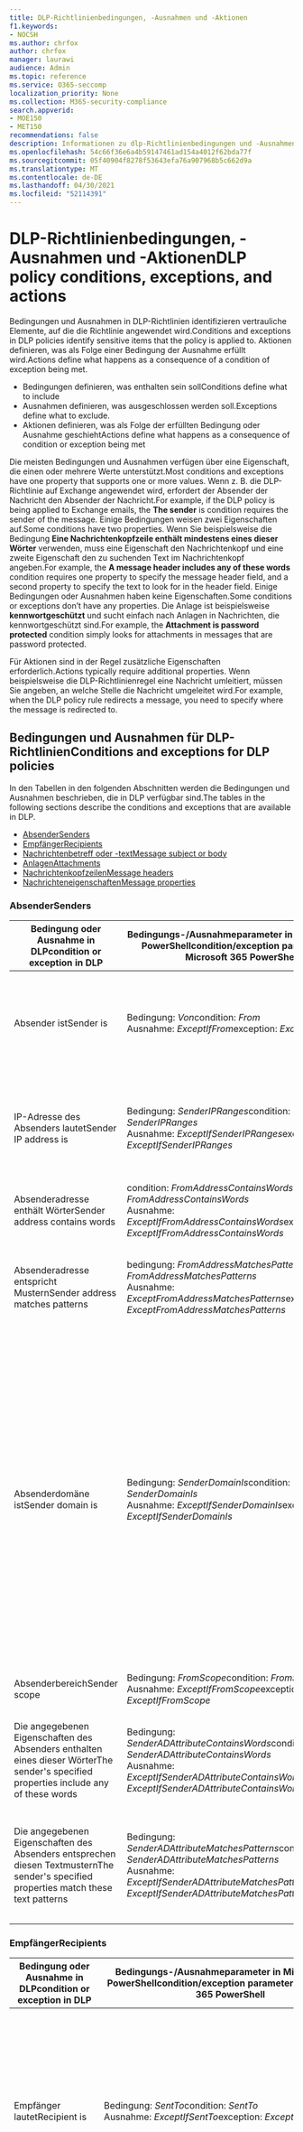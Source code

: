 ```yaml
---
title: DLP-Richtlinienbedingungen, -Ausnahmen und -Aktionen
f1.keywords:
- NOCSH
ms.author: chrfox
author: chrfox
manager: laurawi
audience: Admin
ms.topic: reference
ms.service: O365-seccomp
localization_priority: None
ms.collection: M365-security-compliance
search.appverid:
- MOE150
- MET150
recommendations: false
description: Informationen zu dlp-Richtlinienbedingungen und -Ausnahmen
ms.openlocfilehash: 54c66f36e6a4b59147461ad154a4012f62bda77f
ms.sourcegitcommit: 05f40904f8278f53643efa76a907968b5c662d9a
ms.translationtype: MT
ms.contentlocale: de-DE
ms.lasthandoff: 04/30/2021
ms.locfileid: "52114391"
---
```

# <a name="dlp-policy-conditions-exceptions-and-actions"></a><span data-ttu-id="621db-103">DLP-Richtlinienbedingungen, -Ausnahmen und -Aktionen</span><span class="sxs-lookup"><span data-stu-id="621db-103">DLP policy conditions, exceptions, and actions</span></span>

<span data-ttu-id="621db-104">Bedingungen und Ausnahmen in DLP-Richtlinien identifizieren vertrauliche Elemente, auf die die Richtlinie angewendet wird.</span><span class="sxs-lookup"><span data-stu-id="621db-104">Conditions and exceptions in DLP policies identify sensitive items that the policy is applied to.</span></span> <span data-ttu-id="621db-105">Aktionen definieren, was als Folge einer Bedingung der Ausnahme erfüllt wird.</span><span class="sxs-lookup"><span data-stu-id="621db-105">Actions define what happens as a consequence of a condition of exception being met.</span></span>

- <span data-ttu-id="621db-106">Bedingungen definieren, was enthalten sein soll</span><span class="sxs-lookup"><span data-stu-id="621db-106">Conditions define what to include</span></span>
- <span data-ttu-id="621db-107">Ausnahmen definieren, was ausgeschlossen werden soll.</span><span class="sxs-lookup"><span data-stu-id="621db-107">Exceptions define what to exclude.</span></span>
- <span data-ttu-id="621db-108">Aktionen definieren, was als Folge der erfüllten Bedingung oder Ausnahme geschieht</span><span class="sxs-lookup"><span data-stu-id="621db-108">Actions define what happens as a consequence of condition or exception being met</span></span>
 
<span data-ttu-id="621db-109">Die meisten Bedingungen und Ausnahmen verfügen über eine Eigenschaft, die einen oder mehrere Werte unterstützt.</span><span class="sxs-lookup"><span data-stu-id="621db-109">Most conditions and exceptions have one property that supports one or more values.</span></span> <span data-ttu-id="621db-110">Wenn z. B. die DLP-Richtlinie auf Exchange  angewendet wird, erfordert der Absender der Nachricht den Absender der Nachricht.</span><span class="sxs-lookup"><span data-stu-id="621db-110">For example, if the DLP policy is being applied to Exchange emails, the **The sender** is condition requires the sender of the message.</span></span> <span data-ttu-id="621db-111">Einige Bedingungen weisen zwei Eigenschaften auf.</span><span class="sxs-lookup"><span data-stu-id="621db-111">Some conditions have two properties.</span></span> <span data-ttu-id="621db-112">Wenn Sie beispielsweise die Bedingung **Eine Nachrichtenkopfzeile enthält mindestens eines dieser Wörter** verwenden, muss eine Eigenschaft den Nachrichtenkopf und eine zweite Eigenschaft den zu suchenden Text im Nachrichtenkopf angeben.</span><span class="sxs-lookup"><span data-stu-id="621db-112">For example, the **A message header includes any of these words** condition requires one property to specify the message header field, and a second property to specify the text to look for in the header field.</span></span> <span data-ttu-id="621db-113">Einige Bedingungen oder Ausnahmen haben keine Eigenschaften.</span><span class="sxs-lookup"><span data-stu-id="621db-113">Some conditions or exceptions don’t have any properties.</span></span> <span data-ttu-id="621db-114">Die Anlage ist beispielsweise **kennwortgeschützt** und sucht einfach nach Anlagen in Nachrichten, die kennwortgeschützt sind.</span><span class="sxs-lookup"><span data-stu-id="621db-114">For example, the **Attachment is password protected** condition simply looks for attachments in messages that are password protected.</span></span>

<span data-ttu-id="621db-115">Für Aktionen sind in der Regel zusätzliche Eigenschaften erforderlich.</span><span class="sxs-lookup"><span data-stu-id="621db-115">Actions typically require additional properties.</span></span> <span data-ttu-id="621db-116">Wenn beispielsweise die DLP-Richtlinienregel eine Nachricht umleitiert, müssen Sie angeben, an welche Stelle die Nachricht umgeleitet wird.</span><span class="sxs-lookup"><span data-stu-id="621db-116">For example, when the DLP policy rule redirects a message, you need to specify where the message is redirected to.</span></span> 
<!-- Some actions have multiple properties that are available or required. For example, when the rule adds a header field to the message header, you need to specify both the name and value of the header. When the rule adds a disclaimer to messages, you need to specify the disclaimer text, but you can also specify where to insert the text, or what to do if the disclaimer can't be added to the message. Typically, you can configure multiple actions in a rule, but some actions are exclusive. For example, one rule can't reject and redirect the same message.-->

## <a name="conditions-and-exceptions-for-dlp-policies"></a><span data-ttu-id="621db-117">Bedingungen und Ausnahmen für DLP-Richtlinien</span><span class="sxs-lookup"><span data-stu-id="621db-117">Conditions and exceptions for DLP policies</span></span>

<span data-ttu-id="621db-118">In den Tabellen in den folgenden Abschnitten werden die Bedingungen und Ausnahmen beschrieben, die in DLP verfügbar sind.</span><span class="sxs-lookup"><span data-stu-id="621db-118">The tables in the following sections describe the conditions and exceptions that are available in DLP.</span></span>

- [<span data-ttu-id="621db-119">Absender</span><span class="sxs-lookup"><span data-stu-id="621db-119">Senders</span></span>](#senders)
- [<span data-ttu-id="621db-120">Empfänger</span><span class="sxs-lookup"><span data-stu-id="621db-120">Recipients</span></span>](#recipients)
- [<span data-ttu-id="621db-121">Nachrichtenbetreff oder -text</span><span class="sxs-lookup"><span data-stu-id="621db-121">Message subject or body</span></span>](#message-subject-or-body)
- [<span data-ttu-id="621db-122">Anlagen</span><span class="sxs-lookup"><span data-stu-id="621db-122">Attachments</span></span>](#attachments)
- [<span data-ttu-id="621db-123">Nachrichtenkopfzeilen</span><span class="sxs-lookup"><span data-stu-id="621db-123">Message headers</span></span>](#message-headers)
- [<span data-ttu-id="621db-124">Nachrichteneigenschaften</span><span class="sxs-lookup"><span data-stu-id="621db-124">Message properties</span></span>](#message-properties)

### <a name="senders"></a><span data-ttu-id="621db-125">Absender</span><span class="sxs-lookup"><span data-stu-id="621db-125">Senders</span></span>


|<span data-ttu-id="621db-126">**Bedingung oder Ausnahme in DLP**</span><span class="sxs-lookup"><span data-stu-id="621db-126">**condition or exception in DLP**</span></span>  |<span data-ttu-id="621db-127">**Bedingungs-/Ausnahmeparameter in Microsoft 365 PowerShell**</span><span class="sxs-lookup"><span data-stu-id="621db-127">**condition/exception parameters in Microsoft 365 PowerShell**</span></span> |<span data-ttu-id="621db-128">**Eigenschaftstyp**</span><span class="sxs-lookup"><span data-stu-id="621db-128">**property type**</span></span>  |<span data-ttu-id="621db-129">**description**</span><span class="sxs-lookup"><span data-stu-id="621db-129">**description**</span></span>|
|---------|---------|---------|---------|
|<span data-ttu-id="621db-130">Absender ist</span><span class="sxs-lookup"><span data-stu-id="621db-130">Sender is</span></span> |<span data-ttu-id="621db-131">Bedingung: *Von*</span><span class="sxs-lookup"><span data-stu-id="621db-131">condition: *From*</span></span> <br/> <span data-ttu-id="621db-132">Ausnahme: *ExceptIfFrom*</span><span class="sxs-lookup"><span data-stu-id="621db-132">exception: *ExceptIfFrom*</span></span>      |<span data-ttu-id="621db-133">Addresses</span><span class="sxs-lookup"><span data-stu-id="621db-133">Addresses</span></span> |     <span data-ttu-id="621db-134">Nachrichten, die von den angegebenen Postfächern, E-Mail-Benutzern, E-Mail-Kontakten oder Microsoft 365 in der Organisation gesendet werden.</span><span class="sxs-lookup"><span data-stu-id="621db-134">Messages that are sent by the specified mailboxes, mail users, mail contacts, or Microsoft 365 groups in the organization.</span></span>|
|<span data-ttu-id="621db-135">IP-Adresse des Absenders lautet</span><span class="sxs-lookup"><span data-stu-id="621db-135">Sender IP address is</span></span>     |<span data-ttu-id="621db-136">Bedingung: *SenderIPRanges*</span><span class="sxs-lookup"><span data-stu-id="621db-136">condition: *SenderIPRanges*</span></span><br/> <span data-ttu-id="621db-137">Ausnahme: *ExceptIfSenderIPRanges*</span><span class="sxs-lookup"><span data-stu-id="621db-137">exception: *ExceptIfSenderIPRanges*</span></span>         |  <span data-ttu-id="621db-138">IPAddressRanges</span><span class="sxs-lookup"><span data-stu-id="621db-138">IPAddressRanges</span></span>       | <span data-ttu-id="621db-139">Nachrichten, in denen die IP-Adresse des Absenders der angegebenen IP-Adresse entsprecht oder innerhalb des angegebenen IP-Adressbereichs liegt.</span><span class="sxs-lookup"><span data-stu-id="621db-139">Messages where the sender's IP address matches the specified IP address, or falls within the specified IP address range.</span></span>       |
|<span data-ttu-id="621db-140">Absenderadresse enthält Wörter</span><span class="sxs-lookup"><span data-stu-id="621db-140">Sender address contains words</span></span>   | <span data-ttu-id="621db-141">condition: *FromAddressContainsWords*</span><span class="sxs-lookup"><span data-stu-id="621db-141">condition: *FromAddressContainsWords*</span></span> <br/> <span data-ttu-id="621db-142">Ausnahme: *ExceptIfFromAddressContainsWords*</span><span class="sxs-lookup"><span data-stu-id="621db-142">exception: *ExceptIfFromAddressContainsWords*</span></span>        |   <span data-ttu-id="621db-143">Words</span><span class="sxs-lookup"><span data-stu-id="621db-143">Words</span></span>      |   <span data-ttu-id="621db-144">Nachrichten, die die angegebenen Wörter in der E-Mail-Adresse des Absenders enthalten.</span><span class="sxs-lookup"><span data-stu-id="621db-144">Messages that contain the specified words in the sender's email address.</span></span>|
| <span data-ttu-id="621db-145">Absenderadresse entspricht Mustern</span><span class="sxs-lookup"><span data-stu-id="621db-145">Sender address matches patterns</span></span>    | <span data-ttu-id="621db-146">bedingung: *FromAddressMatchesPatterns*</span><span class="sxs-lookup"><span data-stu-id="621db-146">condition: *FromAddressMatchesPatterns*</span></span> <br/> <span data-ttu-id="621db-147">Ausnahme: *ExceptFromAddressMatchesPatterns*</span><span class="sxs-lookup"><span data-stu-id="621db-147">exception: *ExceptFromAddressMatchesPatterns*</span></span>       |      <span data-ttu-id="621db-148">Muster</span><span class="sxs-lookup"><span data-stu-id="621db-148">Patterns</span></span>   |  <span data-ttu-id="621db-149">Nachrichten, bei denen die E-Mail-Adresse des Absenders Textmuster enthält, die mit dem angegebenen regulären Ausdruck übereinstimmen.</span><span class="sxs-lookup"><span data-stu-id="621db-149">Messages where the sender's email address contains text patterns that match the specified regular expressions.</span></span>  |
|<span data-ttu-id="621db-150">Absenderdomäne ist</span><span class="sxs-lookup"><span data-stu-id="621db-150">Sender domain is</span></span>  |  <span data-ttu-id="621db-151">Bedingung: *SenderDomainIs*</span><span class="sxs-lookup"><span data-stu-id="621db-151">condition: *SenderDomainIs*</span></span> <br/> <span data-ttu-id="621db-152">Ausnahme: *ExceptIfSenderDomainIs*</span><span class="sxs-lookup"><span data-stu-id="621db-152">exception: *ExceptIfSenderDomainIs*</span></span>       |<span data-ttu-id="621db-153">DomainName</span><span class="sxs-lookup"><span data-stu-id="621db-153">DomainName</span></span>         |     <span data-ttu-id="621db-154">Nachrichten, bei denen die Domäne der E-Mail-Adresse des Absenders dem angegebenen Wert entspricht.</span><span class="sxs-lookup"><span data-stu-id="621db-154">Messages where the domain of the sender's email address matches the specified value.</span></span> <span data-ttu-id="621db-155">Wenn Sie Absenderdomänen  suchen müssen, die die angegebene Domäne enthalten (z. B. eine beliebige Unterdomäne einer Domäne), verwenden Sie **die** Bedingung Absenderadresse entspricht (*FromAddressMatchesPatterns*) und geben Sie die Domäne mit der Syntax " \. domain \. com$" an.</span><span class="sxs-lookup"><span data-stu-id="621db-155">If you need to find sender domains that *contain* the specified domain (for example, any subdomain of a domain), use **The sender address matches**(*FromAddressMatchesPatterns*) condition and specify the domain by using the syntax: '\.domain\.com$'.</span></span>    |
|<span data-ttu-id="621db-156">Absenderbereich</span><span class="sxs-lookup"><span data-stu-id="621db-156">Sender scope</span></span>    | <span data-ttu-id="621db-157">Bedingung: *FromScope*</span><span class="sxs-lookup"><span data-stu-id="621db-157">condition: *FromScope*</span></span> <br/> <span data-ttu-id="621db-158">Ausnahme: *ExceptIfFromScope*</span><span class="sxs-lookup"><span data-stu-id="621db-158">exception: *ExceptIfFromScope*</span></span>    | <span data-ttu-id="621db-159">UserScopeFrom</span><span class="sxs-lookup"><span data-stu-id="621db-159">UserScopeFrom</span></span>    |    <span data-ttu-id="621db-160">Nachrichten, die von internen oder externen Absendern gesendet werden.</span><span class="sxs-lookup"><span data-stu-id="621db-160">Messages that are sent by either internal or external senders.</span></span>    |
|<span data-ttu-id="621db-161">Die angegebenen Eigenschaften des Absenders enthalten eines dieser Wörter</span><span class="sxs-lookup"><span data-stu-id="621db-161">The sender's specified properties include any of these words</span></span>|<span data-ttu-id="621db-162">Bedingung: *SenderADAttributeContainsWords*</span><span class="sxs-lookup"><span data-stu-id="621db-162">condition: *SenderADAttributeContainsWords*</span></span> <br/> <span data-ttu-id="621db-163">Ausnahme: *ExceptIfSenderADAttributeContainsWords*</span><span class="sxs-lookup"><span data-stu-id="621db-163">exception: *ExceptIfSenderADAttributeContainsWords*</span></span>|<span data-ttu-id="621db-164">First-Eigenschaft: `ADAttribute`</span><span class="sxs-lookup"><span data-stu-id="621db-164">First property: `ADAttribute`</span></span> <p> <span data-ttu-id="621db-165">Zweite Eigenschaft: `Words`</span><span class="sxs-lookup"><span data-stu-id="621db-165">Second property: `Words`</span></span>|<span data-ttu-id="621db-166">Nachrichten, bei denen das angegebene Active DirectoryAttribut des Absenders eines der angegebenen Wörter enthält.</span><span class="sxs-lookup"><span data-stu-id="621db-166">Messages where the specified Active Directory attribute of the sender contains any of the specified words.</span></span>|
|<span data-ttu-id="621db-167">Die angegebenen Eigenschaften des Absenders entsprechen diesen Textmustern</span><span class="sxs-lookup"><span data-stu-id="621db-167">The sender's specified properties match these text patterns</span></span>|<span data-ttu-id="621db-168">Bedingung: *SenderADAttributeMatchesPatterns*</span><span class="sxs-lookup"><span data-stu-id="621db-168">condition: *SenderADAttributeMatchesPatterns*</span></span> <br/> <span data-ttu-id="621db-169">Ausnahme: *ExceptIfSenderADAttributeMatchesPatterns*</span><span class="sxs-lookup"><span data-stu-id="621db-169">exception: *ExceptIfSenderADAttributeMatchesPatterns*</span></span>|<span data-ttu-id="621db-170">First-Eigenschaft: `ADAttribute`</span><span class="sxs-lookup"><span data-stu-id="621db-170">First property: `ADAttribute`</span></span> <p> <span data-ttu-id="621db-171">Zweite Eigenschaft: `Patterns`</span><span class="sxs-lookup"><span data-stu-id="621db-171">Second property: `Patterns`</span></span>|<span data-ttu-id="621db-172">Nachrichten, bei denen das angegebene Active Directory-Attribut des Absenders Textmuster enthält, die mit dem angegebenen regulären Ausdruck übereinstimmen.</span><span class="sxs-lookup"><span data-stu-id="621db-172">Messages where the specified Active Directory attribute of the sender contains text patterns that match the specified regular expressions.</span></span>|

### <a name="recipients"></a><span data-ttu-id="621db-173">Empfänger</span><span class="sxs-lookup"><span data-stu-id="621db-173">Recipients</span></span>

|<span data-ttu-id="621db-174">**Bedingung oder Ausnahme in DLP**</span><span class="sxs-lookup"><span data-stu-id="621db-174">**condition or exception in DLP**</span></span>| <span data-ttu-id="621db-175">**Bedingungs-/Ausnahmeparameter in Microsoft 365 PowerShell**</span><span class="sxs-lookup"><span data-stu-id="621db-175">**condition/exception parameters in Microsoft 365 PowerShell**</span></span> |    <span data-ttu-id="621db-176">**Eigenschaftstyp**</span><span class="sxs-lookup"><span data-stu-id="621db-176">**property type**</span></span> | <span data-ttu-id="621db-177">**description**</span><span class="sxs-lookup"><span data-stu-id="621db-177">**description**</span></span>|
|---------|---------|---------|---------|
|<span data-ttu-id="621db-178">Empfänger lautet</span><span class="sxs-lookup"><span data-stu-id="621db-178">Recipient is</span></span>|  <span data-ttu-id="621db-179">Bedingung: *SentTo*</span><span class="sxs-lookup"><span data-stu-id="621db-179">condition: *SentTo*</span></span> <br/> <span data-ttu-id="621db-180">Ausnahme: *ExceptIfSentTo*</span><span class="sxs-lookup"><span data-stu-id="621db-180">exception: *ExceptIfSentTo*</span></span> | <span data-ttu-id="621db-181">Addresses</span><span class="sxs-lookup"><span data-stu-id="621db-181">Addresses</span></span> | <span data-ttu-id="621db-p105">Nachrichten, bei denen es sich bei einem der Empfänger um das angegebene Postfach, den E-Mail-Benutzer oder den E-Mail-Kontakt in der Organisation handelt. Die Empfänger können in den Feldern **To**, **Cc** oder **Bcc** der Nachricht angegeben werden.  </span><span class="sxs-lookup"><span data-stu-id="621db-p105">Messages where one of the recipients is the specified mailbox, mail user, or mail contact in the organization. The recipients can be in the **To**, **Cc**, or **Bcc** fields of the message.</span></span>|
|<span data-ttu-id="621db-184">Empfängerdomäne lautet</span><span class="sxs-lookup"><span data-stu-id="621db-184">Recipient domain is</span></span>|   <span data-ttu-id="621db-185">Bedingung: *RecipientDomainIs*</span><span class="sxs-lookup"><span data-stu-id="621db-185">condition: *RecipientDomainIs*</span></span> <br/> <span data-ttu-id="621db-186">Ausnahme: *ExceptIfRecipientDomainIs*</span><span class="sxs-lookup"><span data-stu-id="621db-186">exception: *ExceptIfRecipientDomainIs*</span></span> |   <span data-ttu-id="621db-187">DomainName</span><span class="sxs-lookup"><span data-stu-id="621db-187">DomainName</span></span> |    <span data-ttu-id="621db-188">Nachrichten, bei denen die Domäne der E-Mail-Adresse des Empfängers dem angegebenen Wert entspricht.</span><span class="sxs-lookup"><span data-stu-id="621db-188">Messages where the domain of the recipient's email address matches the specified value.</span></span>|
|<span data-ttu-id="621db-189">Empfängeradresse enthält Wörter</span><span class="sxs-lookup"><span data-stu-id="621db-189">Recipient address contains words</span></span>|  <span data-ttu-id="621db-190">condition: *AnyOfRecipientAddressContainsWords*</span><span class="sxs-lookup"><span data-stu-id="621db-190">condition: *AnyOfRecipientAddressContainsWords*</span></span> <br/> <span data-ttu-id="621db-191">Ausnahme: *ExceptIfAnyOfRecipientAddressContainsWords*</span><span class="sxs-lookup"><span data-stu-id="621db-191">exception: *ExceptIfAnyOfRecipientAddressContainsWords*</span></span>|  <span data-ttu-id="621db-192">Words</span><span class="sxs-lookup"><span data-stu-id="621db-192">Words</span></span>|  <span data-ttu-id="621db-193">Nachrichten, die die angegebenen Wörter in der E-Mail-Adresse des Empfängers enthalten.</span><span class="sxs-lookup"><span data-stu-id="621db-193">Messages that contain the specified words in the recipient's email address.</span></span> <br/><span data-ttu-id="621db-p106">**Hinweis**: Diese Bedingung berücksichtigt keine Nachrichten, die an Proxyadressen des Empfängers gesendet werden. Es werden nur Nachrichten berücksichtigt, die an die primäre E-Mail-Adresse des Empfängers gesendet werden.</span><span class="sxs-lookup"><span data-stu-id="621db-p106">**Note**: This condition doesn't consider messages that are sent to recipient proxy addresses. It only matches messages that are sent to the recipient's primary email address.</span></span>|
|<span data-ttu-id="621db-196">Empfängeradresse entspricht Mustern</span><span class="sxs-lookup"><span data-stu-id="621db-196">Recipient address matches patterns</span></span>| <span data-ttu-id="621db-197">condition: *AnyOfRecipientAddressMatchesPatterns*</span><span class="sxs-lookup"><span data-stu-id="621db-197">condition: *AnyOfRecipientAddressMatchesPatterns*</span></span> <br/> <span data-ttu-id="621db-198">Ausnahme: *ExceptIfAnyOfRecipientAddressMatchesPatterns*</span><span class="sxs-lookup"><span data-stu-id="621db-198">exception: *ExceptIfAnyOfRecipientAddressMatchesPatterns*</span></span>| <span data-ttu-id="621db-199">Muster</span><span class="sxs-lookup"><span data-stu-id="621db-199">Patterns</span></span>    |<span data-ttu-id="621db-200">Nachrichten, bei denen die E-Mail-Adresse des Empfängers Textmuster enthält, die mit dem angegebenen regulären Ausdruck übereinstimmen.</span><span class="sxs-lookup"><span data-stu-id="621db-200">Messages where a recipient's email address contains text patterns that match the specified regular expressions.</span></span> <br/> <span data-ttu-id="621db-p107">**Hinweis**: Diese Bedingung berücksichtigt keine Nachrichten, die an Proxyadressen des Empfängers gesendet werden. Es werden nur Nachrichten berücksichtigt, die an die primäre E-Mail-Adresse des Empfängers gesendet werden.</span><span class="sxs-lookup"><span data-stu-id="621db-p107">**Note**: This condition doesn't consider messages that are sent to recipient proxy addresses. It only matches messages that are sent to the recipient's primary email address.</span></span>|
|<span data-ttu-id="621db-203">An Mitglied von gesendet</span><span class="sxs-lookup"><span data-stu-id="621db-203">Sent to member of</span></span>| <span data-ttu-id="621db-204">Bedingung: *SentToMemberOf*</span><span class="sxs-lookup"><span data-stu-id="621db-204">condition: *SentToMemberOf*</span></span> <br/> <span data-ttu-id="621db-205">Ausnahme: *ExceptIfSentToMemberOf*</span><span class="sxs-lookup"><span data-stu-id="621db-205">exception: *ExceptIfSentToMemberOf*</span></span>|  <span data-ttu-id="621db-206">Addresses</span><span class="sxs-lookup"><span data-stu-id="621db-206">Addresses</span></span>|  <span data-ttu-id="621db-207">Nachrichten, die Empfänger enthalten, die Mitglieder der angegebenen Verteilergruppe, E-Mail-aktivierten Sicherheitsgruppe oder Microsoft 365 sind.</span><span class="sxs-lookup"><span data-stu-id="621db-207">Messages that contain recipients who are members of the specified distribution group, mail-enabled security group, or Microsoft 365 group.</span></span> <span data-ttu-id="621db-208">Die Gruppe kann in den Feldern **To**, **Cc** oder **Bcc** der Nachricht sein.</span><span class="sxs-lookup"><span data-stu-id="621db-208">The group can be in the **To**, **Cc**, or **Bcc** fields of the message.</span></span>|

### <a name="message-subject-or-body"></a><span data-ttu-id="621db-209">Nachrichtenbetreff oder -text</span><span class="sxs-lookup"><span data-stu-id="621db-209">Message subject or body</span></span>

|<span data-ttu-id="621db-210">**Bedingung oder Ausnahme in DLP**</span><span class="sxs-lookup"><span data-stu-id="621db-210">**condition or exception in DLP**</span></span> | <span data-ttu-id="621db-211">**Bedingungs-/Ausnahmeparameter in Microsoft 365 PowerShell**</span><span class="sxs-lookup"><span data-stu-id="621db-211">**condition/exception parameters in Microsoft 365 PowerShell**</span></span> |<span data-ttu-id="621db-212">**Eigenschaftstyp**</span><span class="sxs-lookup"><span data-stu-id="621db-212">**property type**</span></span>| <span data-ttu-id="621db-213">**description**</span><span class="sxs-lookup"><span data-stu-id="621db-213">**description**</span></span>|
|---------|---------|---------|---------|
|<span data-ttu-id="621db-214">Betreff enthält Wörter oder Ausdrücke</span><span class="sxs-lookup"><span data-stu-id="621db-214">Subject contains words or phrases</span></span>| <span data-ttu-id="621db-215">Bedingung: *SubjectContainsWords*</span><span class="sxs-lookup"><span data-stu-id="621db-215">condition: *SubjectContainsWords*</span></span> <br/> <span data-ttu-id="621db-216">Ausnahme: *ExceptIf SubjectContainsWords*</span><span class="sxs-lookup"><span data-stu-id="621db-216">exception: *ExceptIf SubjectContainsWords*</span></span>| <span data-ttu-id="621db-217">Words</span><span class="sxs-lookup"><span data-stu-id="621db-217">Words</span></span>   |<span data-ttu-id="621db-218">Nachrichten, deren Feld Subject die angegebenen Wörter enthält.</span><span class="sxs-lookup"><span data-stu-id="621db-218">Messages that have the specified words in the Subject field.</span></span>|
|<span data-ttu-id="621db-219">Betreff entspricht Mustern</span><span class="sxs-lookup"><span data-stu-id="621db-219">Subject matches patterns</span></span>|<span data-ttu-id="621db-220">Bedingung: *SubjectMatchesPatterns*</span><span class="sxs-lookup"><span data-stu-id="621db-220">condition: *SubjectMatchesPatterns*</span></span> <br/> <span data-ttu-id="621db-221">Ausnahme: *ExceptIf SubjectMatchesPatterns*</span><span class="sxs-lookup"><span data-stu-id="621db-221">exception: *ExceptIf SubjectMatchesPatterns*</span></span>|<span data-ttu-id="621db-222">Muster</span><span class="sxs-lookup"><span data-stu-id="621db-222">Patterns</span></span>   |<span data-ttu-id="621db-223">Nachrichten, bei denen das Feld Subject Textmuster enthält, die den angegebenen regulären Ausdrücken entsprechen.</span><span class="sxs-lookup"><span data-stu-id="621db-223">Messages where the Subject field contain text patterns that match the specified regular expressions.</span></span>|
|<span data-ttu-id="621db-224">Inhalt enthält</span><span class="sxs-lookup"><span data-stu-id="621db-224">Content contains</span></span>|  <span data-ttu-id="621db-225">bedingung: *ContentContainsSensitiveInformation*</span><span class="sxs-lookup"><span data-stu-id="621db-225">condition: *ContentContainsSensitiveInformation*</span></span> <br/> <span data-ttu-id="621db-226">Ausnahme *ExceptIfContentContainsSensitiveInformation*</span><span class="sxs-lookup"><span data-stu-id="621db-226">exception *ExceptIfContentContainsSensitiveInformation*</span></span>| <span data-ttu-id="621db-227">SensitiveInformationTypes</span><span class="sxs-lookup"><span data-stu-id="621db-227">SensitiveInformationTypes</span></span>|  <span data-ttu-id="621db-228">Nachrichten oder Dokumente, die vertrauliche Informationen enthalten, wie durch DLP-Richtlinien (Data Loss Prevention, Verhinderung von Datenverlust) definiert.</span><span class="sxs-lookup"><span data-stu-id="621db-228">Messages or documents that contain sensitive information as defined by data loss prevention (DLP) policies.</span></span>|
| <span data-ttu-id="621db-229">Muster für Betreff- oder Textkörper-Übereinstimmungen</span><span class="sxs-lookup"><span data-stu-id="621db-229">Subject or Body matches pattern</span></span>    | <span data-ttu-id="621db-230">Bedingung: *SubjectOrBodyMatchesPatterns*</span><span class="sxs-lookup"><span data-stu-id="621db-230">condition: *SubjectOrBodyMatchesPatterns*</span></span> <br/> <span data-ttu-id="621db-231">Ausnahme: *ExceptIfSubjectOrBodyMatchesPatterns*</span><span class="sxs-lookup"><span data-stu-id="621db-231">exception: *ExceptIfSubjectOrBodyMatchesPatterns*</span></span>    | <span data-ttu-id="621db-232">Muster</span><span class="sxs-lookup"><span data-stu-id="621db-232">Patterns</span></span>    | <span data-ttu-id="621db-233">Nachrichten, bei denen das Betrefffeld oder der Nachrichtentext Textmuster enthält, die den angegebenen regulären Ausdrücken entsprechen.</span><span class="sxs-lookup"><span data-stu-id="621db-233">Messages where the subject field or message body contains text patterns that match the specified regular expressions.</span></span>    |
| <span data-ttu-id="621db-234">Betreff oder Textkörper enthält Wörter</span><span class="sxs-lookup"><span data-stu-id="621db-234">Subject or Body contains words</span></span>    | <span data-ttu-id="621db-235">Bedingung: *SubjectOrBodyContainsWords*</span><span class="sxs-lookup"><span data-stu-id="621db-235">condition: *SubjectOrBodyContainsWords*</span></span> <br/> <span data-ttu-id="621db-236">Ausnahme: *ExceptIfSubjectOrBodyContainsWords*</span><span class="sxs-lookup"><span data-stu-id="621db-236">exception: *ExceptIfSubjectOrBodyContainsWords*</span></span>    | <span data-ttu-id="621db-237">Words</span><span class="sxs-lookup"><span data-stu-id="621db-237">Words</span></span>    | <span data-ttu-id="621db-238">Nachrichten mit den angegebenen Wörtern im Betrefffeld oder Nachrichtentext</span><span class="sxs-lookup"><span data-stu-id="621db-238">Messages that have the specified words in the subject field or message body</span></span>    |


### <a name="attachments"></a><span data-ttu-id="621db-239">Anlagen</span><span class="sxs-lookup"><span data-stu-id="621db-239">Attachments</span></span>

|<span data-ttu-id="621db-240">**Bedingung oder Ausnahme in DLP**</span><span class="sxs-lookup"><span data-stu-id="621db-240">**condition or exception in DLP**</span></span>| <span data-ttu-id="621db-241">**Bedingungs-/Ausnahmeparameter in Microsoft 365 PowerShell**</span><span class="sxs-lookup"><span data-stu-id="621db-241">**condition/exception parameters in Microsoft 365 PowerShell**</span></span>| <span data-ttu-id="621db-242">**Eigenschaftstyp**</span><span class="sxs-lookup"><span data-stu-id="621db-242">**property type**</span></span>   |<span data-ttu-id="621db-243">**description**</span><span class="sxs-lookup"><span data-stu-id="621db-243">**description**</span></span>|
|---------|---------|---------|---------|
|<span data-ttu-id="621db-244">Anlage ist passwortgeschützt</span><span class="sxs-lookup"><span data-stu-id="621db-244">Attachment is password protected</span></span>|<span data-ttu-id="621db-245">bedingung: *DocumentIsPasswordProtected*</span><span class="sxs-lookup"><span data-stu-id="621db-245">condition: *DocumentIsPasswordProtected*</span></span> <br/> <span data-ttu-id="621db-246">Ausnahme: *ExceptIfDocumentIsPasswordProtected*</span><span class="sxs-lookup"><span data-stu-id="621db-246">exception: *ExceptIfDocumentIsPasswordProtected*</span></span>|<span data-ttu-id="621db-247">keine</span><span class="sxs-lookup"><span data-stu-id="621db-247">none</span></span>| <span data-ttu-id="621db-248">Nachrichten, bei denen eine Anlage kennwortgeschützt ist (und daher nicht überprüft werden kann).</span><span class="sxs-lookup"><span data-stu-id="621db-248">Messages where an attachment is password protected (and therefore can't be scanned).</span></span> <span data-ttu-id="621db-249">Die Kennworterkennung funktioniert nur für Office, .zip und 7Z-Dateien.</span><span class="sxs-lookup"><span data-stu-id="621db-249">Password detection only works for Office documents, .zip files, and .7z files.</span></span>|
|<span data-ttu-id="621db-250">Die Dateierweiterung der Anlage ist</span><span class="sxs-lookup"><span data-stu-id="621db-250">Attachment’s file extension is</span></span>|<span data-ttu-id="621db-251">Bedingung: *ContentExtensionMatchesWords*</span><span class="sxs-lookup"><span data-stu-id="621db-251">condition: *ContentExtensionMatchesWords*</span></span> <br/> <span data-ttu-id="621db-252">Ausnahme: *ExceptIfContentExtensionMatchesWords*</span><span class="sxs-lookup"><span data-stu-id="621db-252">exception: *ExceptIfContentExtensionMatchesWords*</span></span>|  <span data-ttu-id="621db-253">Words</span><span class="sxs-lookup"><span data-stu-id="621db-253">Words</span></span>   |<span data-ttu-id="621db-254">Nachrichten, bei denen die Dateierweiterung einer Anlage einem der angegebenen Wörter entspricht.</span><span class="sxs-lookup"><span data-stu-id="621db-254">Messages where an attachment's file extension matches any of the specified words.</span></span>|
|<span data-ttu-id="621db-255">Inhalt einer E-Mail-Anlage konnte nicht gescannt werden</span><span class="sxs-lookup"><span data-stu-id="621db-255">Any email attachment’s content could not be scanned</span></span>|<span data-ttu-id="621db-256">condition: *DocumentIsUnsupported*</span><span class="sxs-lookup"><span data-stu-id="621db-256">condition: *DocumentIsUnsupported*</span></span> <br/><span data-ttu-id="621db-257">Ausnahme: *ExceptIf DocumentIsUnsupported*</span><span class="sxs-lookup"><span data-stu-id="621db-257">exception: *ExceptIf DocumentIsUnsupported*</span></span>|   <span data-ttu-id="621db-258">N/V</span><span class="sxs-lookup"><span data-stu-id="621db-258">n/a</span></span>|    <span data-ttu-id="621db-259">Nachrichten, für die eine Anlage von Exchange Online nicht systemintern erkannt wird.</span><span class="sxs-lookup"><span data-stu-id="621db-259">Messages where an attachment isn't natively recognized by Exchange Online.</span></span>|
|<span data-ttu-id="621db-260">Inhalt einer E-Mail-Anlage wurde nicht vollständig gescannt</span><span class="sxs-lookup"><span data-stu-id="621db-260">Any email attachment’s content didn’t complete scanning</span></span>|   <span data-ttu-id="621db-261">Bedingung: *ProcessingLimitExceeded*</span><span class="sxs-lookup"><span data-stu-id="621db-261">condition: *ProcessingLimitExceeded*</span></span> <br/> <span data-ttu-id="621db-262">Ausnahme: *ExceptIfProcessingLimitExceeded*</span><span class="sxs-lookup"><span data-stu-id="621db-262">exception: *ExceptIfProcessingLimitExceeded*</span></span>|    <span data-ttu-id="621db-263">N/V</span><span class="sxs-lookup"><span data-stu-id="621db-263">n/a</span></span> |<span data-ttu-id="621db-p110">Nachrichten, bei denen das Regelmodul das Prüfen der Anlagen nicht abschließen konnte. Sie können diese Bedingung zum Erstellen von Regeln verwenden, die zusammenarbeiten, um Nachrichten zu ermitteln und zu verarbeiten, deren Inhalt nicht vollständig überprüft werden konnte.</span><span class="sxs-lookup"><span data-stu-id="621db-p110">Messages where the rules engine couldn't complete the scanning of the attachments. You can use this condition to create rules that work together to identify and process messages where the content couldn't be fully scanned.</span></span>|
|<span data-ttu-id="621db-266">Dokumentname enthält Wörter</span><span class="sxs-lookup"><span data-stu-id="621db-266">Document name contains words</span></span>|<span data-ttu-id="621db-267">Bedingung: *DocumentNameMatchesWords*</span><span class="sxs-lookup"><span data-stu-id="621db-267">condition: *DocumentNameMatchesWords*</span></span> <br/> <span data-ttu-id="621db-268">Ausnahme: *ExceptIfDocumentNameMatchesWords*</span><span class="sxs-lookup"><span data-stu-id="621db-268">exception: *ExceptIfDocumentNameMatchesWords*</span></span> |<span data-ttu-id="621db-269">Words</span><span class="sxs-lookup"><span data-stu-id="621db-269">Words</span></span>  |<span data-ttu-id="621db-270">Nachrichten, bei denen der Dateiname einer Anlage einem der angegebenen Wörter entspricht.</span><span class="sxs-lookup"><span data-stu-id="621db-270">Messages where an attachment's file name matches any of the specified words.</span></span>|
|<span data-ttu-id="621db-271">Dokumentname entspricht Mustern</span><span class="sxs-lookup"><span data-stu-id="621db-271">Document name matches patterns</span></span>|<span data-ttu-id="621db-272">bedingung: *DocumentNameMatchesPatterns*</span><span class="sxs-lookup"><span data-stu-id="621db-272">condition: *DocumentNameMatchesPatterns*</span></span> <br/> <span data-ttu-id="621db-273">Ausnahme: *ExceptIfDocumentNameMatchesPatterns*</span><span class="sxs-lookup"><span data-stu-id="621db-273">exception: *ExceptIfDocumentNameMatchesPatterns*</span></span>|    <span data-ttu-id="621db-274">Muster</span><span class="sxs-lookup"><span data-stu-id="621db-274">Patterns</span></span>    |<span data-ttu-id="621db-275">Nachrichten, bei denen der Dateiname einer Anlage Textmuster enthält, die mit dem angegebenen regulären Ausdruck übereinstimmen.</span><span class="sxs-lookup"><span data-stu-id="621db-275">Messages where an attachment's file name contains text patterns that match the specified regular expressions.</span></span>|
|<span data-ttu-id="621db-276">Dokumenteigenschaft lautet</span><span class="sxs-lookup"><span data-stu-id="621db-276">Document property is</span></span>|<span data-ttu-id="621db-277">Bedingung: *ContentPropertyContainsWords*</span><span class="sxs-lookup"><span data-stu-id="621db-277">condition: *ContentPropertyContainsWords*</span></span> <br/> <span data-ttu-id="621db-278">Ausnahme: *ExceptIfContentPropertyContainsWords*</span><span class="sxs-lookup"><span data-stu-id="621db-278">exception: *ExceptIfContentPropertyContainsWords*</span></span> |<span data-ttu-id="621db-279">Words</span><span class="sxs-lookup"><span data-stu-id="621db-279">Words</span></span>| <span data-ttu-id="621db-280">Nachrichten oder Dokumente, bei denen die Dateierweiterung einer Anlage einem der angegebenen Wörter entspricht.</span><span class="sxs-lookup"><span data-stu-id="621db-280">Messages or documents where an attachment's file extension matches any of the specified words.</span></span>|
|<span data-ttu-id="621db-281">Dokumentgröße gleich oder größer als</span><span class="sxs-lookup"><span data-stu-id="621db-281">Document size equals or is greater than</span></span>| <span data-ttu-id="621db-282">bedingung: *DocumentSizeOver*</span><span class="sxs-lookup"><span data-stu-id="621db-282">condition: *DocumentSizeOver*</span></span> <br/> <span data-ttu-id="621db-283">Ausnahme: *ExceptIfDocumentSizeOver*</span><span class="sxs-lookup"><span data-stu-id="621db-283">exception: *ExceptIfDocumentSizeOver*</span></span>|    <span data-ttu-id="621db-284">Size</span><span class="sxs-lookup"><span data-stu-id="621db-284">Size</span></span>    |<span data-ttu-id="621db-285">Nachrichten, bei denen eine Anlage größer oder gleich dem angegebenen Wert ist.</span><span class="sxs-lookup"><span data-stu-id="621db-285">Messages where any attachment is greater than or equal to the specified value.</span></span>|
|<span data-ttu-id="621db-286">Der Inhalt einer Anlage enthält eines der folgenden Wörter:</span><span class="sxs-lookup"><span data-stu-id="621db-286">Any attachment's content includes any of these words</span></span>| <span data-ttu-id="621db-287">Bedingung: *DocumentContainsWords*</span><span class="sxs-lookup"><span data-stu-id="621db-287">condition: *DocumentContainsWords*</span></span> <br/> <span data-ttu-id="621db-288">Ausnahme: *ExceptIfDocumentContainsWords*</span><span class="sxs-lookup"><span data-stu-id="621db-288">exception: *ExceptIfDocumentContainsWords*</span></span> |`Words`|<span data-ttu-id="621db-289">Nachrichten, bei denen eine Anlage die angegebenen Wörter enthält.</span><span class="sxs-lookup"><span data-stu-id="621db-289">Messages where an attachment contains the specified words.</span></span>|
|<span data-ttu-id="621db-290">Inhalt von Anlagen entspricht diesen Textmustern</span><span class="sxs-lookup"><span data-stu-id="621db-290">Any attachments content matches these text patterns</span></span>|<span data-ttu-id="621db-291">Bedingung: *DocumentMatchesPatterns*</span><span class="sxs-lookup"><span data-stu-id="621db-291">condition: *DocumentMatchesPatterns*</span></span> <br/> <span data-ttu-id="621db-292">Ausnahme: *ExceptIfDocumentMatchesPatterns*</span><span class="sxs-lookup"><span data-stu-id="621db-292">exception: *ExceptIfDocumentMatchesPatterns*</span></span> |`Patterns`|<span data-ttu-id="621db-293">Nachrichten, bei denen eine Anlage Textmuster enthält, die mit dem angegebenen regulären Ausdruck übereinstimmen.</span><span class="sxs-lookup"><span data-stu-id="621db-293">Messages where an attachment contains text patterns that match the specified regular expressions.</span></span> |

### <a name="message-headers"></a><span data-ttu-id="621db-294">Nachrichtenkopfzeilen</span><span class="sxs-lookup"><span data-stu-id="621db-294">Message Headers</span></span>

|<span data-ttu-id="621db-295">**Bedingung oder Ausnahme in DLP**</span><span class="sxs-lookup"><span data-stu-id="621db-295">**condition or exception in DLP**</span></span>| <span data-ttu-id="621db-296">**Bedingungs-/Ausnahmeparameter in Microsoft 365 PowerShell**</span><span class="sxs-lookup"><span data-stu-id="621db-296">**condition/exception parameters in Microsoft 365 PowerShell**</span></span>| <span data-ttu-id="621db-297">**Eigenschaftstyp**</span><span class="sxs-lookup"><span data-stu-id="621db-297">**property type**</span></span>|  <span data-ttu-id="621db-298">**description**</span><span class="sxs-lookup"><span data-stu-id="621db-298">**description**</span></span>|
|---------|---------|---------|---------|
|<span data-ttu-id="621db-299">Kopfzeile enthält Wörter oder Ausdrücke</span><span class="sxs-lookup"><span data-stu-id="621db-299">Header contains words or phrases</span></span>|<span data-ttu-id="621db-300">Bedingung: *HeaderContainsWords*</span><span class="sxs-lookup"><span data-stu-id="621db-300">condition: *HeaderContainsWords*</span></span> <br/> <span data-ttu-id="621db-301">Ausnahme: *ExceptIfHeaderContainsWords*</span><span class="sxs-lookup"><span data-stu-id="621db-301">exception: *ExceptIfHeaderContainsWords*</span></span>|  <span data-ttu-id="621db-302">#A0</span><span class="sxs-lookup"><span data-stu-id="621db-302">Hash Table</span></span>  |<span data-ttu-id="621db-303">Nachrichten, die das angegebene Header-Feld enthalten, und der Wert des Header-Felds enthält die angegebenen Wörter.</span><span class="sxs-lookup"><span data-stu-id="621db-303">Messages that contain the specified header field, and the value of that header field contains the specified words.</span></span>|
|<span data-ttu-id="621db-304">Kopfzeile entspricht Mustern</span><span class="sxs-lookup"><span data-stu-id="621db-304">Header matches patterns</span></span>|   <span data-ttu-id="621db-305">Bedingung: *HeaderMatchesPatterns*</span><span class="sxs-lookup"><span data-stu-id="621db-305">condition: *HeaderMatchesPatterns*</span></span> <br/> <span data-ttu-id="621db-306">Ausnahme: *ExceptIfHeaderMatchesPatterns*</span><span class="sxs-lookup"><span data-stu-id="621db-306">exception: *ExceptIfHeaderMatchesPatterns*</span></span>|    <span data-ttu-id="621db-307">#A0</span><span class="sxs-lookup"><span data-stu-id="621db-307">Hash Table</span></span>  |<span data-ttu-id="621db-308">Nachrichten, die das angegebene Header-Feld enthalten, und der Wert des Header-Felds enthält die angegebenen regulären Ausdrücke.</span><span class="sxs-lookup"><span data-stu-id="621db-308">Messages that contain the specified header field, and the value of that header field contains the specified regular expressions.</span></span>|

### <a name="message-properties"></a><span data-ttu-id="621db-309">Nachrichteneigenschaften</span><span class="sxs-lookup"><span data-stu-id="621db-309">Message properties</span></span>

|<span data-ttu-id="621db-310">**Bedingung oder Ausnahme in DLP**</span><span class="sxs-lookup"><span data-stu-id="621db-310">**condition or exception in DLP**</span></span>| <span data-ttu-id="621db-311">**Bedingungs-/Ausnahmeparameter in Microsoft 365 PowerShell**</span><span class="sxs-lookup"><span data-stu-id="621db-311">**condition/exception parameters in Microsoft 365 PowerShell**</span></span>| <span data-ttu-id="621db-312">**Eigenschaftstyp**</span><span class="sxs-lookup"><span data-stu-id="621db-312">**property type**</span></span>   |<span data-ttu-id="621db-313">**description**</span><span class="sxs-lookup"><span data-stu-id="621db-313">**description**</span></span>|
|---------|---------|---------|---------|
| <span data-ttu-id="621db-314">Mit Wichtigkeit</span><span class="sxs-lookup"><span data-stu-id="621db-314">With importance</span></span>    | <span data-ttu-id="621db-315">bedingung: *WithImportance*</span><span class="sxs-lookup"><span data-stu-id="621db-315">condition: *WithImportance*</span></span> <br/> <span data-ttu-id="621db-316">Ausnahme: *ExceptIfWithImportance*</span><span class="sxs-lookup"><span data-stu-id="621db-316">exception: *ExceptIfWithImportance*</span></span>    | <span data-ttu-id="621db-317">Importance</span><span class="sxs-lookup"><span data-stu-id="621db-317">Importance</span></span>    | <span data-ttu-id="621db-318">Nachrichten, die mit der angegebenen Wichtigkeitsstufe markiert sind.</span><span class="sxs-lookup"><span data-stu-id="621db-318">Messages that are marked with the specified importance level.</span></span>    |
| <span data-ttu-id="621db-319">Inhaltszeichensatz enthält Wörter</span><span class="sxs-lookup"><span data-stu-id="621db-319">Content character set contains words</span></span>    | <span data-ttu-id="621db-320">Bedingung: *ContentCharacterSetContainsWords*</span><span class="sxs-lookup"><span data-stu-id="621db-320">condition: *ContentCharacterSetContainsWords*</span></span> <br/> <span data-ttu-id="621db-321">*ExceptIfContentCharacterSetContainsWords*</span><span class="sxs-lookup"><span data-stu-id="621db-321">*ExceptIfContentCharacterSetContainsWords*</span></span>    | <span data-ttu-id="621db-322">CharacterSets</span><span class="sxs-lookup"><span data-stu-id="621db-322">CharacterSets</span></span>    | <span data-ttu-id="621db-323">Nachrichten, die beliebige der angegebenen Zeichensatznamen enthalten.</span><span class="sxs-lookup"><span data-stu-id="621db-323">Messages that have any of the specified character set names.</span></span>    |
| <span data-ttu-id="621db-324">Absenderüberschreibung</span><span class="sxs-lookup"><span data-stu-id="621db-324">Has sender override</span></span>    | <span data-ttu-id="621db-325">Bedingung: *HasSenderOverride*</span><span class="sxs-lookup"><span data-stu-id="621db-325">condition: *HasSenderOverride*</span></span> <br/> <span data-ttu-id="621db-326">Ausnahme: *ExceptIfHasSenderOverride*</span><span class="sxs-lookup"><span data-stu-id="621db-326">exception: *ExceptIfHasSenderOverride*</span></span>    | <span data-ttu-id="621db-327">N/V</span><span class="sxs-lookup"><span data-stu-id="621db-327">n/a</span></span>    | <span data-ttu-id="621db-328">Nachrichten, bei denen der Absender ausgewählt hat, eine Data Loss Prevention (DLP)-Richtlinie außer Kraft zu setzen.</span><span class="sxs-lookup"><span data-stu-id="621db-328">Messages where the sender has chosen to override a data loss prevention (DLP) policy.</span></span> <span data-ttu-id="621db-329">Weitere Informationen zu DLP-Richtlinien finden Sie [unter Informationen zur Verhinderung von Datenverlust](./dlp-learn-about-dlp.md)</span><span class="sxs-lookup"><span data-stu-id="621db-329">For more information about DLP policies see [Learn about data loss prevention](./dlp-learn-about-dlp.md)</span></span> |
| <span data-ttu-id="621db-330">Übereinstimmungen mit dem Nachrichtentyp</span><span class="sxs-lookup"><span data-stu-id="621db-330">Message type matches</span></span>    | <span data-ttu-id="621db-331">bedingung: *MessageTypeMatches*</span><span class="sxs-lookup"><span data-stu-id="621db-331">condition: *MessageTypeMatches*</span></span> <br/> <span data-ttu-id="621db-332">Ausnahme: *ExceptIfMessageTypeMatches*</span><span class="sxs-lookup"><span data-stu-id="621db-332">exception: *ExceptIfMessageTypeMatches*</span></span>    | <span data-ttu-id="621db-333">MessageType</span><span class="sxs-lookup"><span data-stu-id="621db-333">MessageType</span></span>    | <span data-ttu-id="621db-334">Nachrichten vom angegebenen Typ.</span><span class="sxs-lookup"><span data-stu-id="621db-334">Messages of the specified type.</span></span>    |
|<span data-ttu-id="621db-335">Die Nachrichtengröße ist größer als oder gleich</span><span class="sxs-lookup"><span data-stu-id="621db-335">The message size is greater than or equal to</span></span>| <span data-ttu-id="621db-336">Bedingung: *MessageSizeOver*</span><span class="sxs-lookup"><span data-stu-id="621db-336">condition: *MessageSizeOver*</span></span> <br/> <span data-ttu-id="621db-337">Ausnahme: *ExceptIfMessageSizeOver*</span><span class="sxs-lookup"><span data-stu-id="621db-337">exception: *ExceptIfMessageSizeOver*</span></span> |`Size`|<span data-ttu-id="621db-338">Nachrichten, deren Gesamtgröße (Nachricht sowie Anlagen) größer oder gleich dem angegebenen Wert ist.</span><span class="sxs-lookup"><span data-stu-id="621db-338">Messages where the total size (message plus attachments) is greater than or equal to the specified value.</span></span> <span data-ttu-id="621db-339">**Hinweis**: Grenzwerte für die Nachrichtengröße für Postfächer werden vor E-Mail-Flussregeln ausgewertet.</span><span class="sxs-lookup"><span data-stu-id="621db-339">**Note**: Message size limits on mailboxes are evaluated before mail flow rules.</span></span> <span data-ttu-id="621db-340">Eine Nachricht, die für ein Postfach zu groß ist, wird zurückgewiesen, bevor eine Regel mit dieser Bedingung auf diese Nachricht angewendet wird.</span><span class="sxs-lookup"><span data-stu-id="621db-340">A message that's too large for a mailbox will be rejected before a rule with this condition is able to act on the message.</span></span>|

## <a name="actions-for-dlp-policies"></a><span data-ttu-id="621db-341">Aktionen für DLP-Richtlinien</span><span class="sxs-lookup"><span data-stu-id="621db-341">Actions for DLP policies</span></span>

<span data-ttu-id="621db-342">In dieser Tabelle werden die Aktionen beschrieben, die in DLP verfügbar sind.</span><span class="sxs-lookup"><span data-stu-id="621db-342">This table describes the actions that are available in DLP.</span></span>


|<span data-ttu-id="621db-343">**Aktion in DLP**</span><span class="sxs-lookup"><span data-stu-id="621db-343">**action in DLP**</span></span>|<span data-ttu-id="621db-344">**Aktionsparameter in Microsoft 365 PowerShell**</span><span class="sxs-lookup"><span data-stu-id="621db-344">**action parameters in Microsoft 365 PowerShell**</span></span>|<span data-ttu-id="621db-345">**Eigenschaftstyp**</span><span class="sxs-lookup"><span data-stu-id="621db-345">**property type**</span></span>|<span data-ttu-id="621db-346">**description**</span><span class="sxs-lookup"><span data-stu-id="621db-346">**description**</span></span>|
|---------|---------|---------|---------|
|<span data-ttu-id="621db-347">Kopfzeile festlegen</span><span class="sxs-lookup"><span data-stu-id="621db-347">Set header</span></span>|<span data-ttu-id="621db-348">SetHeader</span><span class="sxs-lookup"><span data-stu-id="621db-348">SetHeader</span></span>|<span data-ttu-id="621db-349">First-Eigenschaft: *Headername*</span><span class="sxs-lookup"><span data-stu-id="621db-349">First property: *Header Name*</span></span> </br> <span data-ttu-id="621db-350">Zweite Eigenschaft: *Header-Wert*</span><span class="sxs-lookup"><span data-stu-id="621db-350">Second property: *Header Value*</span></span>|<span data-ttu-id="621db-351">Der Parameter SetHeader gibt eine Aktion für die DLP-Regel an, die ein Kopfzeilenfeld und einen Wert im Nachrichtenkopf hinzufügt oder ändert.</span><span class="sxs-lookup"><span data-stu-id="621db-351">The SetHeader parameter specifies an action for the DLP rule that adds or modifies a header field and value in the message header.</span></span> <span data-ttu-id="621db-352">Dieser Parameter verwendet die Syntax "HeaderName:HeaderValue".</span><span class="sxs-lookup"><span data-stu-id="621db-352">This parameter uses the syntax "HeaderName:HeaderValue".</span></span> <span data-ttu-id="621db-353">Sie können mehrere Kopfzeilennamen- und Wertpaare durch Kommas getrennt angeben.</span><span class="sxs-lookup"><span data-stu-id="621db-353">You can specify multiple header name and value pairs separated by commas</span></span>|
|<span data-ttu-id="621db-354">Header entfernen</span><span class="sxs-lookup"><span data-stu-id="621db-354">Remove header</span></span>| <span data-ttu-id="621db-355">RemoveHeader</span><span class="sxs-lookup"><span data-stu-id="621db-355">RemoveHeader</span></span>| <span data-ttu-id="621db-356">Erste Eigenschaft: *MessageHeaderField*</span><span class="sxs-lookup"><span data-stu-id="621db-356">First property: *MessageHeaderField*</span></span></br> <span data-ttu-id="621db-357">Zweite Eigenschaft: *String*</span><span class="sxs-lookup"><span data-stu-id="621db-357">Second property: *String*</span></span>|  <span data-ttu-id="621db-358">Der Parameter RemoveHeader gibt eine Aktion für die DLP-Regel an, die ein Kopfzeilenfeld aus dem Nachrichtenkopf entfernt.</span><span class="sxs-lookup"><span data-stu-id="621db-358">The RemoveHeader parameter specifies an action for the DLP rule that removes a header field from the message header.</span></span> <span data-ttu-id="621db-359">Dieser Parameter verwendet die Syntax "HeaderName" oder "HeaderName:HeaderValue". Sie können mehrere Kopfzeilennamen oder Kopfzeilennamen- und Wertpaare durch Kommas getrennt angeben.</span><span class="sxs-lookup"><span data-stu-id="621db-359">This parameter uses the syntax “HeaderName” or "HeaderName:HeaderValue".You can specify multiple header names or header name and value pairs separated by commas</span></span>|
|<span data-ttu-id="621db-360">Umleiten der Nachricht an bestimmte Benutzer</span><span class="sxs-lookup"><span data-stu-id="621db-360">Redirect the message to specific users</span></span>|<span data-ttu-id="621db-361">*RedirectMessageTo*</span><span class="sxs-lookup"><span data-stu-id="621db-361">*RedirectMessageTo*</span></span>|<span data-ttu-id="621db-362">Addresses</span><span class="sxs-lookup"><span data-stu-id="621db-362">Addresses</span></span>| <span data-ttu-id="621db-p115">Leitet die Nachricht an die angegebene Empfänger um. Die Nachricht wird nicht an die Originalempfänger übermittelt, und der Absender und die Originalempfänger werden nicht benachrichtigt.</span><span class="sxs-lookup"><span data-stu-id="621db-p115">Redirects the message to the specified recipients. The message isn't delivered to the original recipients, and no notification is sent to the sender or the original recipients.</span></span>|
|<span data-ttu-id="621db-365">Weiterleiten der Nachricht zur Genehmigung an den Vorgesetzten des Absenders</span><span class="sxs-lookup"><span data-stu-id="621db-365">Forward the message for approval to sender’s manager</span></span>| <span data-ttu-id="621db-366">Mittel</span><span class="sxs-lookup"><span data-stu-id="621db-366">Moderate</span></span>|<span data-ttu-id="621db-367">First-Eigenschaft: *ModerateMessageByManager*</span><span class="sxs-lookup"><span data-stu-id="621db-367">First property: *ModerateMessageByManager*</span></span></br> <span data-ttu-id="621db-368">Zweite Eigenschaft: *Boolean*</span><span class="sxs-lookup"><span data-stu-id="621db-368">Second property: *Boolean*</span></span>|<span data-ttu-id="621db-369">Der Parameter Moderate gibt eine Aktion für die DLP-Regel an, die die E-Mail-Nachricht an einen Moderator sendet.</span><span class="sxs-lookup"><span data-stu-id="621db-369">The Moderate parameter specifies an action for the DLP rule that sends the email message to a moderator.</span></span> <span data-ttu-id="621db-370">Dieser Parameter verwendet die Syntax: @{ModerateMessageByManager = <$true \| $false>;</span><span class="sxs-lookup"><span data-stu-id="621db-370">This parameter uses the syntax: @{ModerateMessageByManager = <$true \| $false>;</span></span>|
|<span data-ttu-id="621db-371">Weiterleiten der Nachricht zur Genehmigung an bestimmte genehmigende Benutzer</span><span class="sxs-lookup"><span data-stu-id="621db-371">Forward the message for approval to specific approvers</span></span>| <span data-ttu-id="621db-372">Mittel</span><span class="sxs-lookup"><span data-stu-id="621db-372">Moderate</span></span>|<span data-ttu-id="621db-373">First-Eigenschaft: *ModerateMessageByUser*</span><span class="sxs-lookup"><span data-stu-id="621db-373">First property: *ModerateMessageByUser*</span></span></br><span data-ttu-id="621db-374">Zweite Eigenschaft: *Addresses*</span><span class="sxs-lookup"><span data-stu-id="621db-374">Second property: *Addresses*</span></span>|<span data-ttu-id="621db-375">Der Parameter Moderate gibt eine Aktion für die DLP-Regel an, die die E-Mail-Nachricht an einen Moderator sendet.</span><span class="sxs-lookup"><span data-stu-id="621db-375">The Moderate parameter specifies an action for the DLP rule that sends the email message to a moderator.</span></span> <span data-ttu-id="621db-376">Dieser Parameter verwendet die Syntax: @{ ModerateMessageByUser = @("emailaddress1","emailaddress2",..."emailaddressN")}</span><span class="sxs-lookup"><span data-stu-id="621db-376">This parameter uses the syntax: @{ ModerateMessageByUser = @("emailaddress1","emailaddress2",..."emailaddressN")}</span></span>|
|<span data-ttu-id="621db-377">Empfänger hinzufügen</span><span class="sxs-lookup"><span data-stu-id="621db-377">Add recipient</span></span>|<span data-ttu-id="621db-378">AddRecipients</span><span class="sxs-lookup"><span data-stu-id="621db-378">AddRecipients</span></span>|<span data-ttu-id="621db-379">First-Eigenschaft: *Field*</span><span class="sxs-lookup"><span data-stu-id="621db-379">First property: *Field*</span></span></br><span data-ttu-id="621db-380">Zweite Eigenschaft: *Addresses*</span><span class="sxs-lookup"><span data-stu-id="621db-380">Second property: *Addresses*</span></span>| <span data-ttu-id="621db-381">Fügt dem Feld An/Cc/Bcc der Nachricht einen oder mehrere Empfänger hinzu.</span><span class="sxs-lookup"><span data-stu-id="621db-381">Adds one or more recipients to the To/Cc/Bcc field of the message.</span></span> <span data-ttu-id="621db-382">Dieser Parameter verwendet die Syntax: @{<AddToRecipients \| CopyTo \| BlindCopyTo> = "emailaddress"}</span><span class="sxs-lookup"><span data-stu-id="621db-382">This parameter uses the syntax: @{<AddToRecipients \| CopyTo \| BlindCopyTo> = "emailaddress"}</span></span>|
|<span data-ttu-id="621db-383">Hinzufügen des Vorgesetzten des Absenders als Empfänger</span><span class="sxs-lookup"><span data-stu-id="621db-383">Add the sender’s manager as recipient</span></span>|<span data-ttu-id="621db-384">AddRecipients</span><span class="sxs-lookup"><span data-stu-id="621db-384">AddRecipients</span></span> | <span data-ttu-id="621db-385">First-Eigenschaft: *AddedManagerAction*</span><span class="sxs-lookup"><span data-stu-id="621db-385">First property: *AddedManagerAction*</span></span></br><span data-ttu-id="621db-386">Zweite Eigenschaft: *Field*</span><span class="sxs-lookup"><span data-stu-id="621db-386">Second property: *Field*</span></span> | <span data-ttu-id="621db-387">Fügt den Vorgesetzten des Absenders als angegebenen Empfängertyp der Nachricht hinzu ( To, Cc, Bcc ) oder leitet die Nachricht an den Vorgesetzten des Absenders ohne Benachrichtigung des Absenders oder des Empfängers um.</span><span class="sxs-lookup"><span data-stu-id="621db-387">Adds the sender's manager to the message as the specified recipient type ( To, Cc, Bcc ), or redirects the message to the sender's manager without notifying the sender or the recipient.</span></span> <span data-ttu-id="621db-388">Diese Aktion funktioniert nur, wenn das Manager -Attribut des Absenders in Active Directory definiert ist.</span><span class="sxs-lookup"><span data-stu-id="621db-388">This action only works if the sender's Manager attribute is defined in Active Directory.</span></span> <span data-ttu-id="621db-389">Dieser Parameter verwendet die Syntax: @{AddManagerAsRecipientType = "<To \| Cc \| Bcc>"}</span><span class="sxs-lookup"><span data-stu-id="621db-389">This parameter uses the syntax: @{AddManagerAsRecipientType = "<To \| Cc \| Bcc>"}</span></span>|    
<span data-ttu-id="621db-390">Vordefinierter Betreff</span><span class="sxs-lookup"><span data-stu-id="621db-390">Prepend subject</span></span>    |<span data-ttu-id="621db-391">PrependSubject</span><span class="sxs-lookup"><span data-stu-id="621db-391">PrependSubject</span></span>    |<span data-ttu-id="621db-392">String</span><span class="sxs-lookup"><span data-stu-id="621db-392">String</span></span>    |<span data-ttu-id="621db-p120">Fügt den angegebenen Text am Anfang des Felds Subject der Nachricht ein. Verwenden Sie ein Leerzeichen oder einen Doppelpunkt (:) als letztes Zeichen des angegebenen Texts, um ihn vom ursprünglichen Betrefftext zu unterscheiden.  </span><span class="sxs-lookup"><span data-stu-id="621db-p120">Adds the specified text to the beginning of the Subject field of the message. Consider using a space or a colon (:) as the last character of the specified text to differentiate it from the original subject text.</span></span></br><span data-ttu-id="621db-395">Um zu verhindern, dass nachrichten, die bereits den Text im Betreff enthalten (z. B. Antworten), dieselbe Zeichenfolge hinzugefügt werden, fügen Sie der Regel die Ausnahme "Der Betreff enthält Wörter" (ExceptIfSubjectContainsWords) hinzu.</span><span class="sxs-lookup"><span data-stu-id="621db-395">To prevent the same string from being added to messages that already contain the text in the subject (for example, replies), add the "The subject contains words" (ExceptIfSubjectContainsWords) exception to the rule.</span></span>    
|<span data-ttu-id="621db-396">Anwenden eines HTML-Haftungsausschlusses</span><span class="sxs-lookup"><span data-stu-id="621db-396">Apply HTML disclaimer</span></span>    |<span data-ttu-id="621db-397">ApplyHtmlDisclaimer</span><span class="sxs-lookup"><span data-stu-id="621db-397">ApplyHtmlDisclaimer</span></span>    |<span data-ttu-id="621db-398">First-Eigenschaft: *Text*</span><span class="sxs-lookup"><span data-stu-id="621db-398">First property: *Text*</span></span></br><span data-ttu-id="621db-399">Zweite Eigenschaft: *Location*</span><span class="sxs-lookup"><span data-stu-id="621db-399">Second property: *Location*</span></span></br><span data-ttu-id="621db-400">Dritte Eigenschaft: *Fallbackaktion*</span><span class="sxs-lookup"><span data-stu-id="621db-400">Third property: *Fallback action*</span></span>    |<span data-ttu-id="621db-401">Wendet den angegebenen HTML-Haftungsausschluss auf den erforderlichen Speicherort der Nachricht an.</span><span class="sxs-lookup"><span data-stu-id="621db-401">Applies the specified HTML disclaimer to the required location of the message.</span></span></br><span data-ttu-id="621db-402">Dieser Parameter verwendet die Syntax: @{ Text = " " ; Location = <Append \| Prepend>; FallbackAction = <\| Wrap Ignore \| Reject> }</span><span class="sxs-lookup"><span data-stu-id="621db-402">This parameter uses the syntax: @{ Text = “ ” ; Location = <Append \| Prepend>; FallbackAction = <Wrap \| Ignore \| Reject> }</span></span>
|<span data-ttu-id="621db-403">Entfernen Office 365-Nachrichtenverschlüsselung- und Rechteschutz</span><span class="sxs-lookup"><span data-stu-id="621db-403">Remove Office 365 Message Encryption and rights protection</span></span>    | <span data-ttu-id="621db-404">RemoveRMSTemplate</span><span class="sxs-lookup"><span data-stu-id="621db-404">RemoveRMSTemplate</span></span> | <span data-ttu-id="621db-405">n/v</span><span class="sxs-lookup"><span data-stu-id="621db-405">n/a</span></span>| <span data-ttu-id="621db-406">Entfernt Office 365 auf eine E-Mail angewendete Verschlüsselung</span><span class="sxs-lookup"><span data-stu-id="621db-406">Removes Office 365 encryption applied on an email</span></span>|

